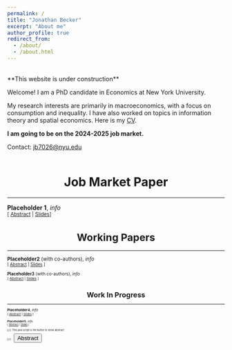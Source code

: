 ```yaml
---
permalink: /
title: "Jonathan Becker"
excerpt: "About me"
author_profile: true
redirect_from: 
  - /about/
  - /about.html
---
```


<br />
**This website is under construction**

Welcome! I am a PhD candidate in Economics at New York University.  

My research interests are primarily in macroeconomics, with a focus on consumption and inequality. I have also worked on topics in information theory and spatial economics. Here is my [CV](files/).

**I am going to be on the 2024-2025 job market.**

Contact: jb7026@nyu.edu <br><br/>


# <center> Job Market Paper  </center>
- - -

**Placeholder 1**, *info* <br />
<small>[ <a href="#/" onclick="visib('Placeholder1')">Abstract</a> | [Slides][Slides1]] 

<div id="Placeholder1" style="display: none; text-align: justify; line-height: 1.2" ><small>
Abstract text 1.
</small><br><br/></div>

[Slides1]: http://arxiv.org

# <center> Working Papers  </center>
- - -

**Placeholder2** (with co-authors), *info* <br />
<small>[ <a href="#/" onclick="visib('Placeholder2')">Abstract</a> | [Slides][Slides2] ] 

<div id="Placeholder2" style="display: none; text-align: justify; line-height: 1.2" ><small>
Abstract text 2.
</small><br><br/></div>

[Slides2]: https://arxiv.org

**Placeholder3** (with co-authors), *info* <br />
<small>[ <a href="#/" onclick="visib('Placeholder3')">Abstract</a> | [Slides][Slides3] ] 

<div id="Placeholder3" style="display: none; text-align: justify; line-height: 1.2" ><small>
Abstract text 3.
</small><br><br/></div>

[Slides3]: https://arxiv.org/

# <center> Work In Progress  </center>
- - -

**Placeholder4**, *info* <br />
<small>[ <a href="#/" onclick="visib('Placeholder4')">Abstract</a> | [Slides][Slides4] ] 

<div id="Placeholder4" style="display: none; text-align: justify; line-height: 1.2" ><small>
Abstract text 4.
</small><br><br/></div>

[Slides4]: https://arxiv.org/

**Placeholder5**, *info* <br />
<small>[ <a href="#/" onclick="visib('Placeholder5')">Abstract</a> | [Slides][Slides4] ] 

<div id="Placeholder5" style="display: none; text-align: justify; line-height: 1.2" ><small>
Abstract text 5.
</small><br><br/></div>

[Slides4]: https://arxiv.org/


[//]: This java script is the button to show abstract
 <script>
  function visib(id) {
   var x = document.getElementById(id);
   if (x.style.display === "block") {
     x.style.display = "none";
   } else {
     x.style.display = "block";
   }
 }
 </script>

 [//]:&emsp;<button onclick="visib('polariz')" class="btn btn--inverse btn--small">Abstract</button>

